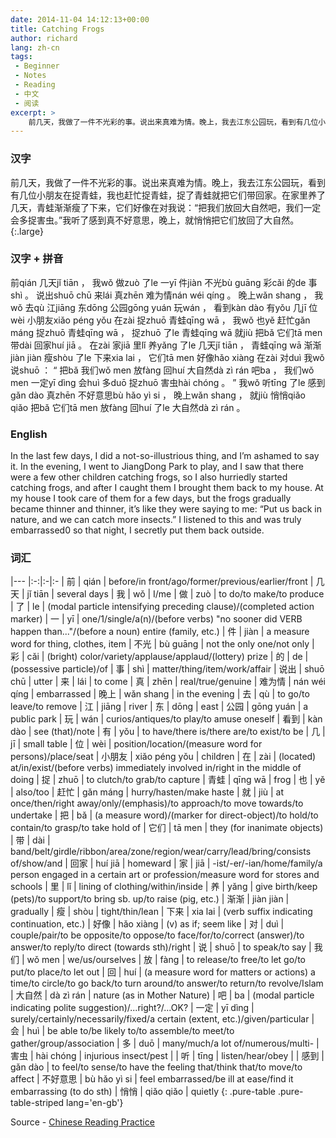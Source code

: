 ```yaml
---
date: 2014-11-04 14:12:13+00:00
title: Catching Frogs
author: richard 
lang: zh-cn
tags:
 - Beginner
 - Notes
 - Reading
 - 中文
 - 阅读
excerpt: >
    前几天，我做了一件不光彩的事。说出来真难为情。晚上，我去江东公园玩，看到有几位小朋友在捉青蛙，我也赶忙捉青蛙，捉了青蛙就把它们带回家。在家里养了几天，青蛙渐渐瘦了下来，它们好像在对我说：“把我们放回大自然吧，我们一定会多捉害虫。”我听了感到真不好意思，晚上，就悄悄把它们放回了大自然。
---
```


### 汉字

前几天，我做了一件不光彩的事。说出来真难为情。晚上，我去江东公园玩，看到有几位小朋友在捉青蛙，我也赶忙捉青蛙，捉了青蛙就把它们带回家。在家里养了几天，青蛙渐渐瘦了下来，它们好像在对我说：“把我们放回大自然吧，我们一定会多捉害虫。”我听了感到真不好意思，晚上，就悄悄把它们放回了大自然。
{:.large}

### 汉字 + 拼音

前qián 几天jǐ tiān ， 我wǒ 做zuò 了le 一yī 件jiàn 不光bù guāng 彩cǎi 的de 事shì 。 说出shuō chū 来lái 真zhēn 难为情nán wéi qíng 。 晚上wǎn shang ， 我wǒ 去qù 江jiāng 东dōng 公园gōng yuán 玩wán ， 看到kàn dào 有yǒu 几jī 位wèi 小朋友xiǎo péng yǒu 在zài 捉zhuō 青蛙qīng wā ， 我wǒ 也yě 赶忙gǎn máng 捉zhuō 青蛙qīng wā ， 捉zhuō 了le 青蛙qīng wā 就jiù 把bǎ 它们tā men 带dài 回家huí jiā 。 在zài 家jiā 里lǐ 养yǎng 了le 几天jǐ tiān ， 青蛙qīng wā 渐渐jiàn jiàn 瘦shòu 了le 下来xia lai ， 它们tā men 好像hǎo xiàng 在zài 对duì 我wǒ 说shuō ： “ 把bǎ 我们wǒ men 放fàng 回huí 大自然dà zì rán 吧ba ， 我们wǒ men 一定yī dìng 会huì 多duō 捉zhuō 害虫hài chóng 。 ” 我wǒ 听tīng 了le 感到gǎn dào 真zhēn 不好意思bù hǎo yì si ， 晚上wǎn shang ， 就jiù 悄悄qiǎo qiǎo 把bǎ 它们tā men 放fàng 回huí 了le 大自然dà zì rán 。

### English

In the last few days, I did a not-so-illustrious thing, and I’m ashamed to say it. In the evening, I went to JiangDong Park to play, and I saw that there were a few other children catching frogs, so I also hurriedly started catching frogs, and after I caught them I brought them back to my house. At my house I took care of them for a few days, but the frogs gradually became thinner and thinner, it’s like they were saying to me: “Put us back in nature, and we can catch more insects.” I listened to this and was truly embarrassed0 so that night, I secretly put them back outside.

### 词汇

|---
|:-:|:-|:-
| 前  | qián | before/in front/ago/former/previous/earlier/front
| 几天 | jǐ tiān | several days
| 我 | wǒ | I/me
| 做 | zuò | to do/to make/to produce
| 了 | le | (modal particle intensifying preceding clause)/(completed action marker)
| 一 | yī | one/1/single/a(n)/(before verbs) "no sooner did VERB happen than..."/(before a noun) entire (family, etc.)
| 件 | jiàn | a measure word for thing, clothes, item
| 不光 | bù guāng | not the only one/not only
| 彩 | cǎi | (bright) color/variety/applause/applaud/(lottery) prize
| 的 | de | (possessive particle)/of
| 事 | shì | matter/thing/item/work/affair
| 说出 | shuō chū | utter
| 来 | lái | to come
| 真 | zhēn | real/true/genuine
| 难为情 | nán wéi qíng | embarrassed
| 晚上 | wǎn shang | in the evening
| 去 | qù | to go/to leave/to remove
| 江 | jiāng | river
| 东 | dōng | east
| 公园 | gōng yuán | a public park
| 玩 | wán | curios/antiques/to play/to amuse oneself
| 看到 | kàn dào | see (that)/note
| 有 | yǒu | to have/there is/there are/to exist/to be
| 几 | jī | small table
| 位 | wèi | position/location/(measure word for persons)/place/seat
| 小朋友 | xiǎo péng yǒu | children
| 在 | zài | (located) at/in/exist/(before verbs) immediately involved in/right in the middle of doing
| 捉 | zhuō | to clutch/to grab/to capture
| 青蛙 | qīng wā | frog
| 也 | yě | also/too
| 赶忙 | gǎn máng | hurry/hasten/make haste
| 就 | jiù | at once/then/right away/only/(emphasis)/to approach/to move towards/to undertake
| 把 | bǎ | (a measure word)/(marker for direct-object)/to hold/to contain/to grasp/to take hold of
| 它们 | tā men | they (for inanimate objects)
| 带 | dài | band/belt/girdle/ribbon/area/zone/region/wear/carry/lead/bring/consists of/show/and
| 回家 | huí jiā | homeward
| 家 | jiā | -ist/-er/-ian/home/family/a person engaged in a certain art or profession/measure word for stores and schools
| 里 | lǐ | lining of clothing/within/inside
| 养 | yǎng | give birth/keep (pets)/to support/to bring sb. up/to raise (pig, etc.)
| 渐渐 | jiàn jiàn | gradually
| 瘦 | shòu | tight/thin/lean
| 下来 | xia lai | (verb suffix indicating continuation, etc.)
| 好像 | hǎo xiàng | (v) as if; seem like
| 对 | duì | couple/pair/to be opposite/to oppose/to face/for/to/correct (answer)/to answer/to reply/to direct (towards sth)/right
| 说 | shuō | to speak/to say
| 我们 | wǒ men | we/us/ourselves
| 放 | fàng | to release/to free/to let go/to put/to place/to let out
| 回 | huí | (a measure word for matters or actions) a time/to circle/to go back/to turn around/to answer/to return/to revolve/Islam
| 大自然 | dà zì rán | nature (as in Mother Nature)
| 吧 | ba | (modal particle indicating polite suggestion)/...right?/...OK?
| 一定 | yī dìng | surely/certainly/necessarily/fixed/a certain (extent, etc.)/given/particular
| 会 | huì | be able to/be likely to/to assemble/to meet/to gather/group/association
| 多 | duō | many/much/a lot of/numerous/multi-
| 害虫 | hài chóng | injurious insect/pest |
| 听 | tīng | listen/hear/obey |
| 感到 | gǎn dào | to feel/to sense/to have the feeling that/think that/to move/to affect
| 不好意思 | bù hǎo yì si | feel embarrassed/be ill at ease/find it embarrassing (to do sth)
| 悄悄 | qiǎo qiǎo | quietly
{: .pure-table .pure-table-striped lang='en-gb'}  

Source - [Chinese Reading Practice][crp]

[crp]: //chinesereadingpractice.com/2014/05/07/catching-frogs/ "Catching Frogs | Chinese Reading Practice"